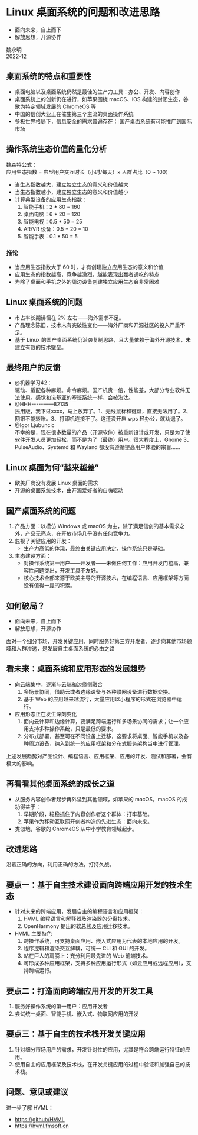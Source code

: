 # Linux 桌面系统的问题和改进思路

- 面向未来，自上而下
- 解放思想，开源协作

魏永明  
2022-12

		
## 桌面系统的特点和重要性

- 桌面电脑以及桌面系统仍然是最佳的生产力工具：办公、开发、内容创作
- 桌面系统上的创新仍在进行，如苹果围绕 macOS、iOS 构建的封闭生态，谷歌为特定领域发展的 ChromeOS 等
- 中国的信创大业正在催生第三个主流的桌面操作系统
- 多极世界格局下，信息安全的需求普遍存在： 国产桌面系统有可能推广到国际市场

		
## 操作系统生态价值的量化分析

魏森特公式：  
应用生态指数 = 典型用户交互时长（小时/每天）x 人群占比（0 ~ 100）

- 当生态指数越大，建立独立生态的意义和价值越大
- 当生态指数越小，建立独立生态的意义和价值越小
- 计算典型设备的应用生态指数：
   1. 智能手机：2 * 80 = 160
   1. 桌面电脑：6 * 20 = 120
   1. 智能电视：0.5 * 50 = 25
   1. AR/VR 设备：0.5 * 20 = 10
   1. 智能手表：0.1 * 50 = 5

	
### 推论

- 当应用生态指数大于 60 时，才有创建独立应用生态的意义和价值
- 应用生态的指数越高，竞争越激烈，越能表现出赢者通吃的特点
- 为除了桌面和手机之外的周边设备创建独立应用生态会非常困难

		
## Linux 桌面系统的问题

- 市占率长期徘徊在 2% 左右——海外需求不足。
- 产品理念陈旧，技术未有突破性变化——海外厂商和开源社区的投入严重不足。
- 基于 Linux 的国产桌面系统仍沿袭复制思路，且大量依赖于海外开源技术，未建立有效的技术壁垒。

		
## 最终用户的反馈

- @机器学习42：  
驱动、适配各种麻烦。命令麻烦。国产机贵一倍，性能差，大部分专业软件无法使用。感觉和诺基亚的塞班系统一样，会被淘汰。
- @HHH-----——82135  
民用版，我下过xxxx，马上放弃了。1、无线鼠标和键盘，直接无法用了。2、网银不能转账。3、打印机连接不了。这还没开启 wps 轻办公，就劝退了。
- @Igor Ljubuncic  
不幸的是，现在很多数量的产品（开源软件）被重新设计或开发，只是为了使软件开发人员更加轻松，而不是为了（最终）用户。很大程度上，Gnome 3、PulseAudio、Systemd 和 Wayland 都没有遵循提高用户体验的宗旨……

		
## Linux 桌面为何“越来越差”

- 欧美厂商没有发展 Linux 桌面的需求
- 开源的桌面系统技术，由开源爱好者的自嗨驱动

		
## 国产桌面系统的问题

1. 产品方面：以模仿 Windows 或 macOS 为主，除了满足信创的基本需求之外，产品无亮点，在开放市场几乎没有任何竞争力。
1. 忽视了关键应用的开发：
   - 生产力高低的体现，最终由关键应用决定，操作系统只是基础。
1. 生态建设方面：
   - 对操作系统第一用户——开发者——未做任何工作：应用开发门槛高，兼容性问题突出，开发工具不友好。
   - 核心技术全部来源于欧美主导的开源技术，在编程语言、应用框架等方面没有值得一提的积累。

		
## 如何破局？

- 面向未来，自上而下
- 解放思想，开源协作

面对一个细分市场，开发关键应用，同时服务好第三方开发者，逐步向其他市场领域和人群渗透，是发展自主桌面系统的必由之路

		
## 看未来：桌面系统和应用形态的发展趋势

- 向云端集中，逐渐与云端和边缘侧融合
   1. 多场景协同，借助云或者边缘设备与各种联网设备进行数据交换。
   1. 基于 Web 的应用越来越流行，大量应用以小程序的形式在浏览器中运行。
- 应用形态正在发生深刻变化
   1. 面向云计算和边缘计算，要满足跨端运行和多场景协同的需求；让一个应用支持多种操作系统，只是最低的要求。
   1. 分布式部署，甚至可在不同设备上迁移，这要求将桌面、智能手机以及各种周边设备，纳入到统一的应用框架和分布式服务架构当中进行管理。

上述发展趋势对产品设计、编程语言、应用框架、应用的开发、测试和部署，会有极大的影响。

		
## 再看看其他桌面系统的成长之道

- 从服务内容创作者起步再外溢到其他领域，如苹果的 macOS。macOS 的成功得益于：
   1. 早期阶段，稳稳抓住了内容创作者这个群体：打牢基础。
   1. 苹果作为移动互联网开创者构造的先进生态：面向未来。
- 类似地，谷歌的 ChromeOS 从中小学教育领域起步。

		
## 改进思路

沿着正确的方向，利用正确的方法，打持久战。

		
## 要点一：基于自主技术建设面向跨端应用开发的技术生态

- 针对未来的跨端应用，发展自主的编程语言和应用框架：
   1. HVML 编程语言和解释器及渲染器的分离技术。
   1. OpenHarmony 提出的软总线及应用迁移技术。
- HVML 主要特色
   1. 跨操作系统，可支持桌面应用、嵌入式应用为代表的本地应用的开发。
   2. 程序逻辑和渲染交互解耦，可统一 CLI 和 GUI 的开发。
   3. 站在巨人的肩膀上：充分利用最先进的 Web 前端技术。
   4. 可形成多种应用框架，支持多种应用运行形式（如云应用或远程应用），支持跨端运行。

		
## 要点二：打造面向跨端应用开发的开发工具

1. 服务好操作系统的第一用户：应用开发者
1. 尝试统一桌面、智能手机、嵌入式、物联网应用的开发

		
## 要点三：基于自主的技术栈开发关键应用

1. 针对细分市场用户的需求，开发针对性的应用，尤其是符合跨端运行特征的应用。
1. 使用自主的应用框架及技术栈，在开发关键应用的过程中验证和加强自己的技术栈。

		
## 问题、意见或建议

进一步了解 HVML：

- <https://github/HVML>
- <https://hvml.fmsoft.cn>
